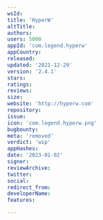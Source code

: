 ```yaml
---
wsId: 
title: 'HyperW'
altTitle: 
authors: 
users: 5000
appId: 'com.legend.hyperw'
appCountry: 
released: 
updated: '2021-12-29'
version: '2.4.1'
stars: 
ratings: 
reviews: 
size: 
website: 'http://hyperw.com'
repository: 
issue: 
icon: 'com.legend.hyperw.png'
bugbounty: 
meta: 'removed'
verdict: 'wip'
appHashes: 
date: '2023-01-02'
signer: 
reviewArchive: 
twitter: 
social: 
redirect_from: 
developerName: 
features: 

---
```



